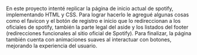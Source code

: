 En este proyecto intenté replicar la página de inicio actual de spotify, implementando HTML y CSS. Para lograr hacerlo le agregué algunas cosas como el favicon y el botón de registro e inicio que lo redireccionan a los oficiales de spotify, también la parte legal del aside y los listados del footer (redirecciones funcionales al sitio oficial de Spotify). Para finalizar, la página también cuenta con animaciones suaves al interactuar con botones, mejorando la experiencia del usuario.

